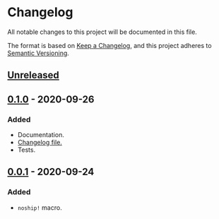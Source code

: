 # Changelog
All notable changes to this project will be documented in this file.

The format is based on [Keep a Changelog](https://keepachangelog.com/en/1.0.0/),
and this project adheres to [Semantic Versioning](https://semver.org/spec/v2.0.0.html).

## [Unreleased]

## [0.1.0] - 2020-09-26
### Added
- Documentation.
- [Changelog file.](Changelog.md)
- Tests.

## [0.0.1] - 2020-09-24
### Added
- `noship!` macro.

[Unreleased]: https://github.com/kafji/noship/tree/master
[0.1.0]: https://github.com/kafji/noship/tree/0.1.0
[0.0.1]: https://github.com/kafji/noship/tree/0.0.1
